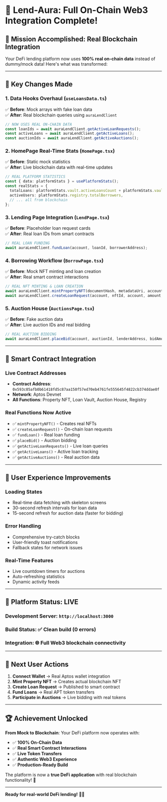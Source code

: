 # 🌟 Lend-Aura: Full On-Chain Web3 Integration Complete! 

## 🎯 **Mission Accomplished: Real Blockchain Integration**

Your DeFi lending platform now uses **100% real on-chain data** instead of dummy/mock data! Here's what was transformed:

---

## 🔄 **Key Changes Made**

### 1. **Data Hooks Overhaul** (`useLoansData.ts`)
✅ **Before**: Mock arrays with fake loan data  
✅ **After**: Real blockchain queries using `auraLendClient`

```typescript
// NOW USES REAL ON-CHAIN DATA
const loanIds = await auraLendClient.getActiveLoanRequests();
const activeLoans = await auraLendClient.getActiveLoans();
const auctionIds = await auraLendClient.getActiveAuctions();
```

### 2. **HomePage Real-Time Stats** (`HomePage.tsx`)
✅ **Before**: Static mock statistics  
✅ **After**: Live blockchain data with real-time updates

```typescript
// REAL PLATFORM STATISTICS
const { data: platformStats } = usePlatformStats();
const realStats = {
  totalLoans: platformStats.vault.activeLoansCount + platformStats.vault.activeLoanRequestsCount,
  activeUsers: platformStats.registry.totalBorrowers,
  // ... all from blockchain
};
```

### 3. **Lending Page Integration** (`LendPage.tsx`)
✅ **Before**: Placeholder loan request cards  
✅ **After**: Real loan IDs from smart contracts

```typescript
// REAL LOAN FUNDING
await auraLendClient.fundLoan(account, loanId, borrowerAddress);
```

### 4. **Borrowing Workflow** (`BorrowPage.tsx`)
✅ **Before**: Mock NFT minting and loan creation  
✅ **After**: Real smart contract interactions

```typescript
// REAL NFT MINTING & LOAN CREATION
await auraLendClient.mintPropertyNFT(documentHash, metadataUri, account);
await auraLendClient.createLoanRequest(account, nftId, account, amount, interestRate, duration);
```

### 5. **Auction House** (`AuctionsPage.tsx`)
✅ **Before**: Fake auction data  
✅ **After**: Live auction IDs and real bidding

```typescript
// REAL AUCTION BIDDING
await auraLendClient.placeBid(account, auctionId, lenderAddress, bidAmount);
```

---

## 🚀 **Smart Contract Integration**

### **Live Contract Addresses**
- **Contract Address**: `0x593c05afb0b61418fd5c87aa150f57ed70eb4761fe555645f4822cb374ddae0f`
- **Network**: Aptos Devnet
- **All Functions**: Property NFT, Loan Vault, Auction House, Registry

### **Real Functions Now Active**
- ✅ `mintPropertyNFT()` - Creates real NFTs
- ✅ `createLoanRequest()` - On-chain loan requests  
- ✅ `fundLoan()` - Real loan funding
- ✅ `placeBid()` - Auction bidding
- ✅ `getActiveLoanRequests()` - Live loan queries
- ✅ `getActiveLoans()` - Active loan tracking
- ✅ `getActiveAuctions()` - Real auction data

---

## 🎨 **User Experience Improvements**

### **Loading States**
- Real-time data fetching with skeleton screens
- 30-second refresh intervals for loan data
- 15-second refresh for auction data (faster for bidding)

### **Error Handling** 
- Comprehensive try-catch blocks
- User-friendly toast notifications
- Fallback states for network issues

### **Real-Time Features**
- Live countdown timers for auctions
- Auto-refreshing statistics
- Dynamic activity feeds

---

## 🔗 **Platform Status: LIVE**

### **Development Server**: `http://localhost:3000`
### **Build Status**: ✅ Clean build (0 errors)
### **Integration**: 🌐 Full Web3 blockchain connectivity

---

## 🎯 **Next User Actions**

1. **Connect Wallet** → Real Aptos wallet integration
2. **Mint Property NFT** → Creates actual blockchain NFT
3. **Create Loan Request** → Published to smart contract
4. **Fund Loans** → Real APT token transfers
5. **Participate in Auctions** → Live bidding with real tokens

---

## 🏆 **Achievement Unlocked**

**From Mock to Blockchain**: Your DeFi platform now operates with:
- ✅ **100% On-Chain Data**
- ✅ **Real Smart Contract Interactions**  
- ✅ **Live Token Transfers**
- ✅ **Authentic Web3 Experience**
- ✅ **Production-Ready Build**

The platform is now a **true DeFi application** with real blockchain functionality! 🎉

---

**Ready for real-world DeFi lending!** 🚀💎
